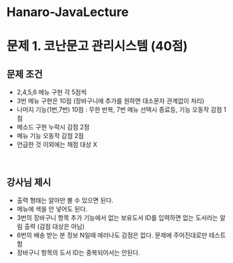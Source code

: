# Hanaro-JavaLecture

# 문제 1. 코난문고 관리시스템 (40점)

## 문제 조건
- 2,4,5,6 메뉴 구현 각 5점씩
- 3번 메뉴 구현은 10점 (장바구니에 추가를 원하면 대소문자 관계없이 처리)
- 나머지 기능(1번,7번) 10점 : 무한 반복, 7번 메뉴 선택시 종료등, 기능 오동작 감점 1점
- 메소드 구현 누락시 감점 2점
- 메뉴 기능 오동작 감점 2점
- 언급한 것 이외에는 채점 대상 X

<br>

## 강사님 제시
- 출력 형태는 알아만 볼 수 있으면 된다.
- 메뉴에 색을 안 넣어도 된다.
- 3번의 장바구니 항목 추가 기능에서 없는 보유도서 ID를 입력하면 없는 도서라는 알림 출력 (감점 대상은 아님)
- 6번의 배송 받는 분 정보 N일때 에러나도 감점은 없다. 문제에 주어진대로만 테스트함
- 장바구니 항목의 도서 ID는 중복되어서는 안된다. 